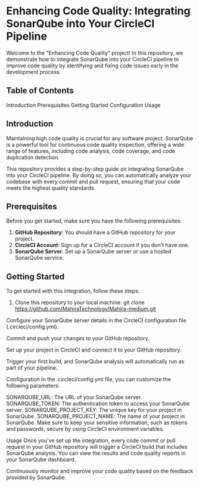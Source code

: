 #                                    Enhancing Code Quality: Integrating SonarQube into Your CircleCI Pipeline

Welcome to the "Enhancing Code Quality" project! In this repository, we demonstrate how to integrate SonarQube into your CircleCI pipeline to improve code quality by identifying and fixing code issues early in the development process.

## Table of Contents
Introduction
Prerequisites
Getting Started
Configuration
Usage

## Introduction

Maintaining high code quality is crucial for any software project. SonarQube is a powerful tool for continuous code quality inspection, offering a wide range of features, including code analysis, code coverage, and code duplication detection.

This repository provides a step-by-step guide on integrating SonarQube into your CircleCI pipeline. By doing so, you can automatically analyze your codebase with every commit and pull request, ensuring that your code meets the highest quality standards.

## Prerequisites

Before you get started, make sure you have the following prerequisites:

1. **GitHub Repository**: You should have a GitHub repository for your project.
2. **CircleCI Account**: Sign up for a CircleCI account if you don't have one.
3. **SonarQube Server**: Set up a SonarQube server or use a hosted SonarQube service.

## Getting Started

To get started with this integration, follow these steps:

1. Clone this repository to your local machine:
   git clone https://github.com/MahiraTechnology/Mahira-medium.git

Configure your SonarQube server details in the CircleCI configuration file (.circleci/config.yml).

Commit and push your changes to your GitHub repository.

Set up your project in CircleCI and connect it to your GitHub repository.

Trigger your first build, and SonarQube analysis will automatically run as part of your pipeline.

Configuration
In the .circleci/config.yml file, you can customize the following parameters:

SONARQUBE_URL: The URL of your SonarQube server.
SONARQUBE_TOKEN: The authentication token to access your SonarQube server.
SONARQUBE_PROJECT_KEY: The unique key for your project in SonarQube.
SONARQUBE_PROJECT_NAME: The name of your project in SonarQube.
Make sure to keep your sensitive information, such as tokens and passwords, secure by using CircleCI environment variables.

Usage
Once you've set up the integration, every code commit or pull request in your GitHub repository will trigger a CircleCI build that includes SonarQube analysis. You can view the results and code quality reports in your SonarQube dashboard.

Continuously monitor and improve your code quality based on the feedback provided by SonarQube.